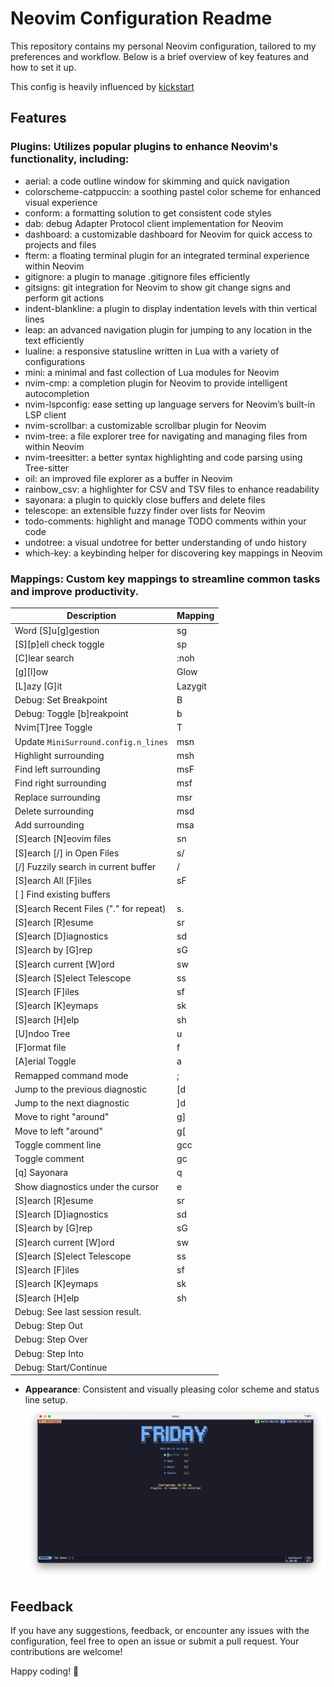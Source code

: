 # Neovim Configuration Readme

This repository contains my personal Neovim configuration, tailored to my
preferences and workflow. Below is a brief overview of key features and how to
set it up.

This config is heavily influenced by [kickstart](https://github.com/nvim-lua/kickstart.nvim.git)

## Features

### **Plugins**: Utilizes popular plugins to enhance Neovim's functionality, including:
  - aerial: a code outline window for skimming and quick navigation
  - colorscheme-catppuccin: a soothing pastel color scheme for enhanced visual experience
  - conform: a formatting solution to get consistent code styles
  - dab: debug Adapter Protocol client implementation for Neovim
  - dashboard: a customizable dashboard for Neovim for quick access to projects and files
  - fterm: a floating terminal plugin for an integrated terminal experience within Neovim
  - gitignore: a plugin to manage .gitignore files efficiently
  - gitsigns: git integration for Neovim to show git change signs and perform git actions
  - indent-blankline: a plugin to display indentation levels with thin vertical lines
  - leap: an advanced navigation plugin for jumping to any location in the text efficiently
  - lualine: a responsive statusline written in Lua with a variety of configurations
  - mini: a minimal and fast collection of Lua modules for Neovim
  - nvim-cmp: a completion plugin for Neovim to provide intelligent autocompletion
  - nvim-lspconfig: ease setting up language servers for Neovim’s built-in LSP client
  - nvim-scrollbar: a customizable scrollbar plugin for Neovim
  - nvim-tree: a file explorer tree for navigating and managing files from within Neovim
  - nvim-treesitter: a better syntax highlighting and code parsing using Tree-sitter
  - oil: an improved file explorer as a buffer in Neovim
  - rainbow_csv: a highlighter for CSV and TSV files to enhance readability
  - sayonara: a plugin to quickly close buffers and delete files
  - telescope: an extensible fuzzy finder over lists for Neovim
  - todo-comments: highlight and manage TODO comments within your code
  - undotree: a visual undotree for better understanding of undo history
  - which-key: a keybinding helper for discovering key mappings in Neovim

### **Mappings**: Custom key mappings to streamline common tasks and improve productivity.
| Description                                              | Mapping                     |
|----------------------------------------------------------|-----------------------------|
| Word [S]u[g]gestion                                      | <leader>sg                  |
| [S][p]ell check toggle                                   | <leader>sp                  |
| [C]lear search                                           | :noh<CR>                    |
| [g][l]ow                                                 | <Cmd>Glow<CR>               |
| [L]azy [G]it                                             | <Cmd>Lazygit<CR>            |
| Debug: Set Breakpoint                                    | <leader>B                   |
| Debug: Toggle [b]reakpoint                               | <leader>b                   |
| Nvim[T]ree Toggle                                        | <leader>T                   |
| Update `MiniSurround.config.n_lines`                     | <leader>msn                 |
| Highlight surrounding                                    | <leader>msh                 |
| Find left surrounding                                    | <leader>msF                 |
| Find right surrounding                                   | <leader>msf                 |
| Replace surrounding                                      | <leader>msr                 |
| Delete surrounding                                       | <leader>msd                 |
| Add surrounding                                          | <leader>msa                 |
| [S]earch [N]eovim files                                  | <leader>sn                  |
| [S]earch [/] in Open Files                               | <leader>s/                  |
| [/] Fuzzily search in current buffer                     | <leader>/                   |
| [S]earch All [F]iles                                     | <leader>sF                  |
| [ ] Find existing buffers                                | <leader><leader>            |
| [S]earch Recent Files ("." for repeat)                   | <leader>s.                  |
| [S]earch [R]esume                                        | <leader>sr                  |
| [S]earch [D]iagnostics                                   | <leader>sd                  |
| [S]earch by [G]rep                                       | <leader>sG                  |
| [S]earch current [W]ord                                  | <leader>sw                  |
| [S]earch [S]elect Telescope                              | <leader>ss                  |
| [S]earch [F]iles                                         | <leader>sf                  |
| [S]earch [K]eymaps                                       | <leader>sk                  |
| [S]earch [H]elp                                          | <leader>sh                  |
| [U]ndoo Tree                                             | <leader>u                   |
| [F]ormat file                                            | <leader>f                   |
| [A]erial Toggle                                          | <leader>a                   |
| Remapped command mode                                    | ;                           |
| Jump to the previous diagnostic                          | [d                          |
| Jump to the next diagnostic                              | ]d                          |
| Move to right "around"                                   | g]                          |
| Move to left "around"                                    | g[                          |
| Toggle comment line                                      | gcc                         |
| Toggle comment                                           | gc                          |
| [q] Sayonara                                             | <leader>q                   |
| Show diagnostics under the cursor                        | <leader>e                   |
| [S]earch [R]esume                                        | <leader>sr                  |
| [S]earch [D]iagnostics                                   | <leader>sd                  |
| [S]earch by [G]rep                                       | <leader>sG                  |
| [S]earch current [W]ord                                  | <leader>sw                  |
| [S]earch [S]elect Telescope                              | <leader>ss                  |
| [S]earch [F]iles                                         | <leader>sf                  |
| [S]earch [K]eymaps                                       | <leader>sk                  |
| [S]earch [H]elp                                          | <leader>sh                  |
| Debug: See last session result.                          | <F7>                        |
| Debug: Step Out                                          | <F3>                        |
| Debug: Step Over                                         | <F2>                        |
| Debug: Step Into                                         | <F1>                        |
| Debug: Start/Continue                                    | <F5>                        |

- **Appearance**: Consistent and visually pleasing color scheme and status line setup.
![Screenshot](./screenshot.png)

## Feedback

If you have any suggestions, feedback, or encounter any issues with the configuration, feel free to open an issue or submit a pull request. Your contributions are welcome!

Happy coding! 🚀
